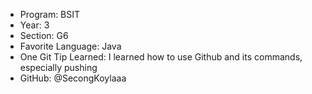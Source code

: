 - Program: BSIT
- Year: 3
- Section: G6
- Favorite Language: Java
- One Git Tip Learned: I learned how to use Github and its commands, especially pushing
- GitHub: @SecongKoylaaa